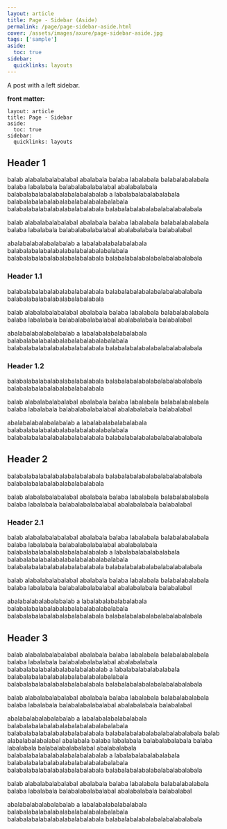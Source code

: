```yaml
---
layout: article
title: Page - Sidebar (Aside)
permalink: /page/page-sidebar-aside.html
cover: /assets/images/axure/page-sidebar-aside.jpg
tags: ['sample']
aside:
  toc: true
sidebar:
  quicklinks: layouts
---
```


A post with a left sidebar.

<!--more-->

**front matter:**

```
layout: article
title: Page - Sidebar
aside:
  toc: true
sidebar:
  quicklinks: layouts
```

## Header 1

balab alabalabalabalabal abalabala balaba labalabala balabalabalabala
balaba labalabala balabalabalabalabal abalabalabala balabalabalabalabalabalabalabalab a labalabalabalabalabala balabalabalabalabalabalabalabalabalabala balabalabalabalabalabalabalabala  balabalabalabalabalabalabalabala 

balab alabalabalabalabal abalabala balaba labalabala balabalabalabala
balaba labalabala balabalabalabalabal abalabalabala balabalabal

abalabalabalabalabalab a labalabalabalabalabala balabalabalabalabalabalabalabalabalabala balabalabalabalabalabalabalabala  balabalabalabalabalabalabalabala 

### Header 1.1

balabalabalabalabalabalabalabala balabalabalabalabalabalabalabala  balabalabalabalabalabalabalabala 

balab alabalabalabalabal abalabala balaba labalabala balabalabalabala
balaba labalabala balabalabalabalabal abalabalabala balabalabal

abalabalabalabalabalab a labalabalabalabalabala balabalabalabalabalabalabalabalabalabala balabalabalabalabalabalabalabala  balabalabalabalabalabalabalabala 

### Header 1.2

balabalabalabalabalabalabalabala balabalabalabalabalabalabalabala  balabalabalabalabalabalabalabala 

balab alabalabalabalabal abalabala balaba labalabala balabalabalabala
balaba labalabala balabalabalabalabal abalabalabala balabalabal

abalabalabalabalabalab a labalabalabalabalabala balabalabalabalabalabalabalabalabalabala balabalabalabalabalabalabalabala  balabalabalabalabalabalabalabala 

## Header 2

balabalabalabalabalabalabalabala balabalabalabalabalabalabalabala  balabalabalabalabalabalabalabala 

balab alabalabalabalabal abalabala balaba labalabala balabalabalabala
balaba labalabala balabalabalabalabal abalabalabala balabalabal

### Header 2.1

balab alabalabalabalabal abalabala balaba labalabala balabalabalabala
balaba labalabala balabalabalabalabal abalabalabala balabalabalabalabalabalabalabalab a labalabalabalabalabala balabalabalabalabalabalabalabalabalabala balabalabalabalabalabalabalabala  balabalabalabalabalabalabalabala 

balab alabalabalabalabal abalabala balaba labalabala balabalabalabala
balaba labalabala balabalabalabalabal abalabalabala balabalabal

abalabalabalabalabalab a labalabalabalabalabala balabalabalabalabalabalabalabalabalabala balabalabalabalabalabalabalabala  balabalabalabalabalabalabalabala 

## Header 3


balab alabalabalabalabal abalabala balaba labalabala balabalabalabala
balaba labalabala balabalabalabalabal abalabalabala balabalabalabalabalabalabalabalab a labalabalabalabalabala balabalabalabalabalabalabalabalabalabala balabalabalabalabalabalabalabala  balabalabalabalabalabalabalabala 

balab alabalabalabalabal abalabala balaba labalabala balabalabalabala
balaba labalabala balabalabalabalabal abalabalabala balabalabal

abalabalabalabalabalab a labalabalabalabalabala balabalabalabalabalabalabalabalabalabala balabalabalabalabalabalabalabala  balabalabalabalabalabalabalabala 
balab alabalabalabalabal abalabala balaba labalabala balabalabalabala
balaba labalabala balabalabalabalabal abalabalabala balabalabalabalabalabalabalabalab a labalabalabalabalabala balabalabalabalabalabalabalabalabalabala balabalabalabalabalabalabalabala  balabalabalabalabalabalabalabala 

balab alabalabalabalabal abalabala balaba labalabala balabalabalabala
balaba labalabala balabalabalabalabal abalabalabala balabalabal

abalabalabalabalabalab a labalabalabalabalabala balabalabalabalabalabalabalabalabalabala balabalabalabalabalabalabalabala  balabalabalabalabalabalabalabala 